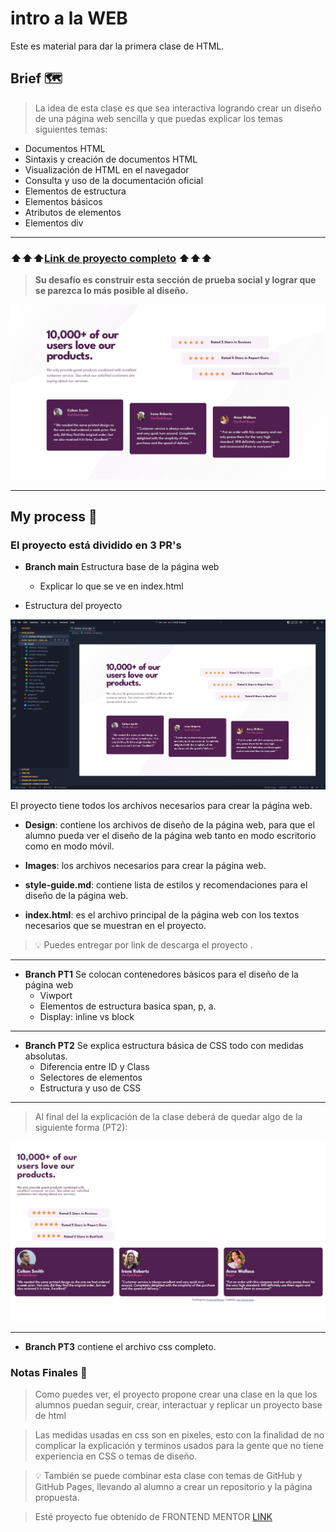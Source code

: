 # intro a la WEB

Este es material para dar la primera clase de HTML.

## Brief 🗺️
  > La idea de esta clase es que sea interactiva logrando crear un diseño de una página web sencilla y que puedas explicar los temas siguientes temas: 

  - Documentos HTML
  - Sintaxis y creación de documentos HTML
  - Visualización de HTML en el navegador
  - Consulta y uso de la documentación oficial
  - Elementos de estructura
  - Elementos básicos
  - Atributos de elementos
  - Elementos div

 * * *
 

### ⬆️⬆️⬆️[Link de proyecto completo](https://github.com/cchavezmx/intro-web-reto-1/tree/main) ⬆️⬆️⬆️

> __Su desafío es construir esta sección de prueba social y lograr que se parezca lo más posible al diseño.__

![Design preview for the Social proof section coding challenge](./assets/desktop-design.jpg)

  * * * 

## My process 🚀

### El proyecto está dividido en 3 PR's

  - __Branch main__ Estructura base de la página web
    - Explicar lo que se ve en index.html

  - Estructura del proyecto

![Estructura basica del proyecto](./assets/main.png)

  El proyecto tiene todos los archivos necesarios para crear la página web.
   
   - __Design__: contiene los archivos de diseño de la página web, para que el alumno pueda ver el diseño de la página web tanto en modo escritorio como en modo móvil.

   - __Images__: los archivos necesarios para crear la página web.

   - __style-guide.md__: contiene lista de estilos y recomendaciones para el diseño de la página web.

   - __index.html__: es el archivo principal de la página web con los textos necesarios que se muestran en el proyecto.

> 💡 Puedes entregar por link de descarga el proyecto .

* * *

  - __Branch PT1__  Se colocan contenedores básicos para el diseño de la página web
    - Viwport
    - Elementos de estructura basica span, p, a.
    - Display: inline vs block

* * * 

  - __Branch PT2__  Se explica estructura básica de CSS todo con medidas absolutas.
    - Diferencia entre ID y Class
    - Selectores de elementos
    - Estructura y uso de CSS 
  
* * *

> Al final del la explicación de la clase deberá de quedar algo de la siguiente forma (PT2): 

![Design preview for the Social proof section coding challenge](./assets/pt2.png)


* * *

- __Branch PT3__ contiene el archivo css completo. 


### Notas Finales 📝

  > Como puedes ver, el proyecto propone crear una clase en la que los alumnos puedan seguir, crear, interactuar y replicar un proyecto base de html

  > Las medidas usadas en css son en pixeles, esto con la finalidad de no complicar la explicación y terminos usados para la gente que no tiene experiencia en CSS o temas de diseño.

  > 💡 También se puede combinar esta clase con temas de GitHub y GitHub Pages, llevando al alumno a crear un repositorio y la página propuesta. 

 > Esté proyecto fue obtenido de FRONTEND MENTOR [LINK](https://www.frontendmentor.io)
 
